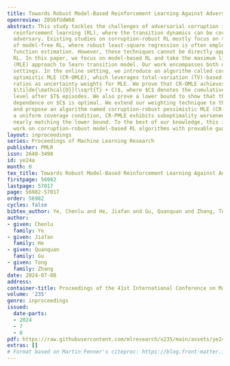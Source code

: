 ```yaml
---
title: Towards Robust Model-Based Reinforcement Learning Against Adversarial Corruption
openreview: Z0S6fUdW68
abstract: This study tackles the challenges of adversarial corruption in model-based
  reinforcement learning (RL), where the transition dynamics can be corrupted by an
  adversary. Existing studies on corruption-robust RL mostly focus on the setting
  of model-free RL, where robust least-square regression is often employed for value
  function estimation. However, these techniques cannot be directly applied to model-based
  RL. In this paper, we focus on model-based RL and take the maximum likelihood estimation
  (MLE) approach to learn transition model. Our work encompasses both online and offline
  settings. In the online setting, we introduce an algorithm called corruption-robust
  optimistic MLE (CR-OMLE), which leverages total-variation (TV)-based information
  ratios as uncertainty weights for MLE. We prove that CR-OMLE achieves a regret of
  $\tilde{\mathcal{O}}(\sqrt{T} + C)$, where $C$ denotes the cumulative corruption
  level after $T$ episodes. We also prove a lower bound to show that the additive
  dependence on $C$ is optimal. We extend our weighting technique to the offline setting,
  and propose an algorithm named corruption-robust pessimistic MLE (CR-PMLE). Under
  a uniform coverage condition, CR-PMLE exhibits suboptimality worsened by $\mathcal{O}(C/n)$,
  nearly matching the lower bound. To the best of our knowledge, this is the first
  work on corruption-robust model-based RL algorithms with provable guarantees.
layout: inproceedings
series: Proceedings of Machine Learning Research
publisher: PMLR
issn: 2640-3498
id: ye24a
month: 0
tex_title: Towards Robust Model-Based Reinforcement Learning Against Adversarial Corruption
firstpage: 56982
lastpage: 57017
page: 56982-57017
order: 56982
cycles: false
bibtex_author: Ye, Chenlu and He, Jiafan and Gu, Quanquan and Zhang, Tong
author:
- given: Chenlu
  family: Ye
- given: Jiafan
  family: He
- given: Quanquan
  family: Gu
- given: Tong
  family: Zhang
date: 2024-07-08
address:
container-title: Proceedings of the 41st International Conference on Machine Learning
volume: '235'
genre: inproceedings
issued:
  date-parts:
  - 2024
  - 7
  - 8
pdf: https://raw.githubusercontent.com/mlresearch/v235/main/assets/ye24a/ye24a.pdf
extras: []
# Format based on Martin Fenner's citeproc: https://blog.front-matter.io/posts/citeproc-yaml-for-bibliographies/
---
```

